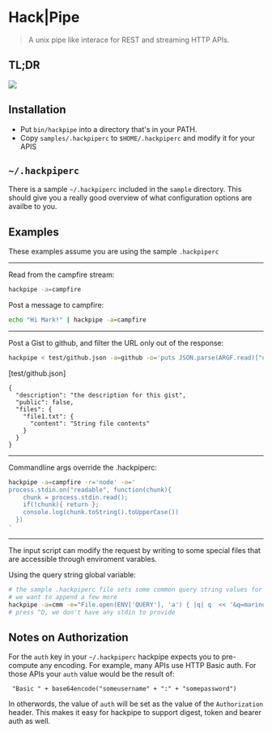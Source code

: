 # Hack|Pipe
> A unix pipe like interace for REST and streaming HTTP APIs.

## TL;DR
![](https://github.com/dapplebeforedawn/hackpipe/raw/master/samples/demo.gif)

## Installation
 - Put `bin/hackpipe` into a directory that's in your PATH.
 - Copy `samples/.hackpiperc` to `$HOME/.hackpiperc` and modify it for your APIS

## `~/.hackpiperc`
There is a sample `~/.hackpiperc` included in the `sample` directory.  This should give you a really good overview of what configuration options are availbe to you.

## Examples
These examples assume you are using the sample `.hackpiperc`

----
Read from the campfire stream:
```bash
hackpipe -a=campfire
```

Post a message to campfire:
```bash
echo "Hi Mark!" | hackpipe -a=campfire
```

----
Post a Gist to github, and filter the URL only out of the response:
```bash
hackpipe < test/github.json -a=github -o='puts JSON.parse(ARGF.read)["url"]'
```

[test/github.json]
```text
{
  "description": "the description for this gist",
  "public": false,
  "files": {
    "file1.txt": {
      "content": "String file contents"
    }
  }
}
```

----
Commandline args override the .hackpiperc:
```bash
hackpipe -a=campfire -r='node' -o='
process.stdin.on("readable", function(chunk){
    chunk = process.stdin.read();
    if(!chunk){ return };
    console.log(chunk.toString().toUpperCase())
  })
'
```

----
The input script can modify the request by writing to some special files that are accessible through enviroment varables.

Using the query string global variable:
```bash
# the sample .hackpiperc file sets some common query string values for us
# we want to append a few more
hackpipe -a=cmm -e="File.open(ENV['QUERY'], 'a') { |q| q  << '&q=marinol' }"
# press ^D, we don't have any stdin to provide
```

## Notes on Authorization
For the `auth` key in your `~/.hackpiperc` hackpipe expects you to pre-compute any encoding.  For example, many APIs use HTTP Basic auth.  For those APIs your `auth` value would be the result of:
  ```pseudocode
   "Basic " + base64encode("someusername" + ":" + "somepassword")
  ```
In otherwords, the value of `auth` will be set as the value of the `Authorization` header.  This makes it easy for hackpipe to support digest, token and bearer auth as well.
